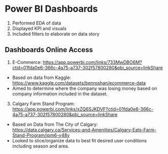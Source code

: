 # Power BI Dashboards


1. Performed EDA of data
2. Displayed KPI and visuals
3. Included filters to elaborate on data story

## Dashboards Online Access
1. E-Commerce: https://app.powerbi.com/links/733MwDBO6M?ctid=01fda0e6-366c-4a75-a737-302f57800280&pbi_source=linkShare
  - Based on data from Kaggle: https://www.kaggle.com/datasets/benroshan/ecommerce-data 
  - Aimed to determine where the company was losing money based on company information included in the dataset.
3. Calgary Farm Stand Program: https://app.powerbi.com/links/xZQ6SJKDVF?ctid=01fda0e6-366c-4a75-a737-302f57800280&pbi_source=linkShare
  - Based on Data from The City of Calgary: https://data.calgary.ca/Services-and-Amenities/Calgary-Eats-Farm-Stand-Program/ipm6-y48y
  - Looked to slice/organize data to best fit desired user conditions including season and area.
